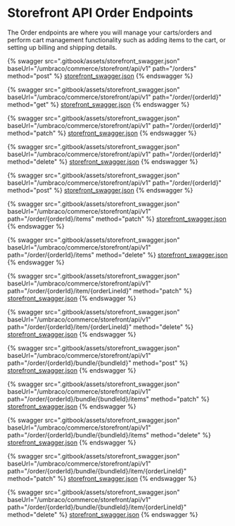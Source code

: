 # Storefront API Order Endpoints

The Order endpoints are where you will manage your carts/orders and perform cart management functionality such as adding items to the cart, or setting up billing and shipping details.


{% swagger src=".gitbook/assets/storefront_swagger.json" baseUrl="/umbraco/commerce/storefront/api/v1" path="/orders" method="post" %}
[storefront_swagger.json](.gitbook/assets/storefront_swagger.json)
{% endswagger %}

{% swagger src=".gitbook/assets/storefront_swagger.json" baseUrl="/umbraco/commerce/storefront/api/v1" path="/order/{orderId}" method="get" %}
[storefront_swagger.json](.gitbook/assets/storefront_swagger.json)
{% endswagger %}

{% swagger src=".gitbook/assets/storefront_swagger.json" baseUrl="/umbraco/commerce/storefront/api/v1" path="/order/{orderId}" method="patch" %}
[storefront_swagger.json](.gitbook/assets/storefront_swagger.json)
{% endswagger %}

{% swagger src=".gitbook/assets/storefront_swagger.json" baseUrl="/umbraco/commerce/storefront/api/v1" path="/order/{orderId}" method="delete" %}
[storefront_swagger.json](.gitbook/assets/storefront_swagger.json)
{% endswagger %}

{% swagger src=".gitbook/assets/storefront_swagger.json" baseUrl="/umbraco/commerce/storefront/api/v1" path="/order/{orderId}" method="post" %}
[storefront_swagger.json](.gitbook/assets/storefront_swagger.json)
{% endswagger %}

{% swagger src=".gitbook/assets/storefront_swagger.json" baseUrl="/umbraco/commerce/storefront/api/v1" path="/order/{orderId}/items" method="patch" %}
[storefront_swagger.json](.gitbook/assets/storefront_swagger.json)
{% endswagger %}

{% swagger src=".gitbook/assets/storefront_swagger.json" baseUrl="/umbraco/commerce/storefront/api/v1" path="/order/{orderId}/items" method="delete" %}
[storefront_swagger.json](.gitbook/assets/storefront_swagger.json)
{% endswagger %}

{% swagger src=".gitbook/assets/storefront_swagger.json" baseUrl="/umbraco/commerce/storefront/api/v1" path="/order/{orderId}/item/{orderLineId}" method="patch" %}
[storefront_swagger.json](.gitbook/assets/storefront_swagger.json)
{% endswagger %}

{% swagger src=".gitbook/assets/storefront_swagger.json" baseUrl="/umbraco/commerce/storefront/api/v1" path="/order/{orderId}/item/{orderLineId}" method="delete" %}
[storefront_swagger.json](.gitbook/assets/storefront_swagger.json)
{% endswagger %}

{% swagger src=".gitbook/assets/storefront_swagger.json" baseUrl="/umbraco/commerce/storefront/api/v1" path="/order/{orderId}/bundle/{bundleId}" method="post" %}
[storefront_swagger.json](.gitbook/assets/storefront_swagger.json)
{% endswagger %}

{% swagger src=".gitbook/assets/storefront_swagger.json" baseUrl="/umbraco/commerce/storefront/api/v1" path="/order/{orderId}/bundle/{bundleId}/items" method="patch" %}
[storefront_swagger.json](.gitbook/assets/storefront_swagger.json)
{% endswagger %}

{% swagger src=".gitbook/assets/storefront_swagger.json" baseUrl="/umbraco/commerce/storefront/api/v1" path="/order/{orderId}/bundle/{bundleId}/items" method="delete" %}
[storefront_swagger.json](.gitbook/assets/storefront_swagger.json)
{% endswagger %}

{% swagger src=".gitbook/assets/storefront_swagger.json" baseUrl="/umbraco/commerce/storefront/api/v1" path="/order/{orderId}/bundle/{bundleId}/item/{orderLineId}" method="patch" %}
[storefront_swagger.json](.gitbook/assets/storefront_swagger.json)
{% endswagger %}

{% swagger src=".gitbook/assets/storefront_swagger.json" baseUrl="/umbraco/commerce/storefront/api/v1" path="/order/{orderId}/bundle/{bundleId}/item/{orderLineId}" method="delete" %}
[storefront_swagger.json](.gitbook/assets/storefront_swagger.json)
{% endswagger %}